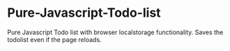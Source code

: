 # Pure-Javascript-Todo-list
Pure Javascript Todo list with browser localstorage functionality. Saves the todolist even if the page reloads.
